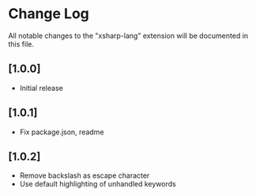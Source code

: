# Change Log

All notable changes to the "xsharp-lang" extension will be documented in this file.

## [1.0.0]

- Initial release

## [1.0.1]

- Fix package.json, readme

## [1.0.2]

- Remove backslash as escape character
- Use default highlighting of unhandled keywords
